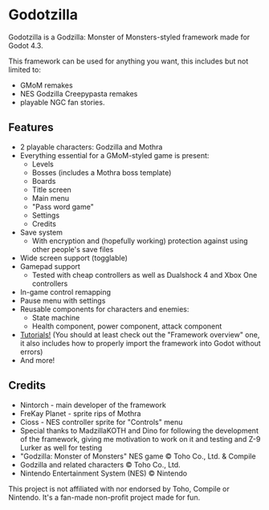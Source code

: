 # Godotzilla
Godotzilla is a Godzilla: Monster of Monsters-styled framework made for Godot 4.3.

This framework can be used for anything you want, this includes but not limited to:
- GMoM remakes
- NES Godzilla Creepypasta remakes
- playable NGC fan stories.

## Features
- 2 playable characters: Godzilla and Mothra
- Everything essential for a GMoM-styled game is present:
  - Levels
  - Bosses (includes a Mothra boss template)
  - Boards
  - Title screen
  - Main menu
  - "Pass word game"
  - Settings
  - Credits
- Save system
  - With encryption and (hopefully working) protection against using other people's save files
- Wide screen support (togglable)
- Gamepad support
  - Tested with cheap controllers as well as Dualshock 4 and Xbox One controllers
- In-game control remapping
- Pause menu with settings
- Reusable components for characters and enemies:
  - State machine
  - Health component, power component, attack component
- [Tutorials!](Tutorials) (You should at least check out the "Framework overview" one, it also includes
  how to properly import the framework into Godot without errors)
- And more!

## Credits
- Nintorch - main developer of the framework
- FreKay Planet - sprite rips of Mothra
- Cioss - NES controller sprite for "Controls" menu
- Special thanks to MadzillaKOTH and Dino for following the development
  of the framework, giving me motivation to work on it and testing and Z-9 Lurker as well for testing
- "Godzilla: Monster of Monsters" NES game © Toho Co., Ltd. & Compile
- Godzilla and related characters © Toho Co., Ltd.
- Nintendo Entertainment System (NES) © Nintendo

This project is not affiliated with nor endorsed by Toho, Compile or Nintendo. It's a fan-made non-profit project made for fun.
